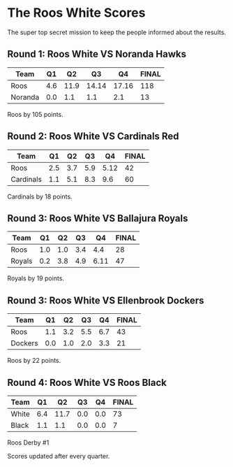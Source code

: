 # The Roos White Scores

The super top secret mission to keep the people informed about the results.

## Round 1: Roos White VS Noranda Hawks

| Team    | Q1  | Q2   | Q3    | Q4    | FINAL |
|---------|-----|------|-------|-------|-------|
| Roos    | 4.6 | 11.9 | 14.14 | 17.16 | 118   |
| Noranda | 0.0 | 1.1  | 1.1   | 2.1   | 13    |

Roos by 105 points.

## Round 2: Roos White VS Cardinals Red

| Team      | Q1  | Q2  | Q3 | Q4  | FINAL |
|-----------|-----|-----|----|-----|-------|
| Roos      | 2.5 | 3.7 | 5.9| 5.12| 42    |
| Cardinals | 1.1 | 5.1 | 8.3| 9.6 | 60    |

Cardinals by 18 points.

## Round 3: Roos White VS Ballajura Royals

| Team      | Q1  | Q2  | Q3 | Q4  | FINAL |
|-----------|-----|-----|----|-----|-------|
| Roos      | 1.0 | 1.0 | 3.4| 4.4 | 28    |
| Royals    | 0.2 | 3.8 | 4.9| 6.11| 47    |

Royals by 19 points.

## Round 3: Roos White VS Ellenbrook Dockers

| Team      | Q1  | Q2  | Q3 | Q4  | FINAL |
|-----------|-----|-----|----|-----|-------|
| Roos      | 1.1 | 3.2 | 5.5| 6.7 | 43    |
| Dockers   | 0.0 | 1.0 | 2.0| 3.3 | 21    |

Roos by 22 points.

## Round 4: Roos White VS Roos Black

| Team      | Q1  | Q2  | Q3 | Q4  | FINAL |
|-----------|-----|-----|----|-----|-------|
| White     | 6.4 | 11.7| 0.0| 0.0 | 73    |
| Black     | 1.1 | 1.1 | 0.0| 0.0 | 7     |

Roos Derby #1


Scores updated after every quarter.






